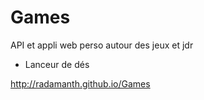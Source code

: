 Games
=====

API et appli web perso autour des jeux et jdr
* Lanceur de dés


http://radamanth.github.io/Games
